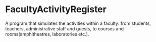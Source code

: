 # FacultyActivityRegister
A program that simulates the activities within a faculty: from students, teachers, administrative staff and guests, to courses and rooms(amphitheatres, laboratories etc.).
